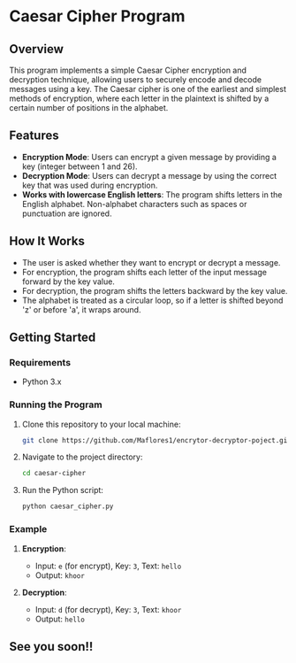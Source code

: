 # Caesar Cipher Program

## Overview

This program implements a simple Caesar Cipher encryption and decryption technique, allowing users to securely encode and decode messages using a key. The Caesar cipher is one of the earliest and simplest methods of encryption, where each letter in the plaintext is shifted by a certain number of positions in the alphabet.

## Features

- **Encryption Mode**: Users can encrypt a given message by providing a key (integer between 1 and 26). 
- **Decryption Mode**: Users can decrypt a message by using the correct key that was used during encryption.
- **Works with lowercase English letters**: The program shifts letters in the English alphabet. Non-alphabet characters such as spaces or punctuation are ignored.
  
## How It Works

- The user is asked whether they want to encrypt or decrypt a message.
- For encryption, the program shifts each letter of the input message forward by the key value.
- For decryption, the program shifts the letters backward by the key value.
- The alphabet is treated as a circular loop, so if a letter is shifted beyond 'z' or before 'a', it wraps around.
  
## Getting Started

### Requirements
- Python 3.x

### Running the Program

1. Clone this repository to your local machine:
    ```bash
    git clone https://github.com/Maflores1/encrytor-decryptor-poject.git
    ```

2. Navigate to the project directory:
    ```bash
    cd caesar-cipher
    ```

3. Run the Python script:
    ```bash
    python caesar_cipher.py
    ```

### Example

1. **Encryption**: 
    - Input: `e` (for encrypt), Key: `3`, Text: `hello`
    - Output: `khoor`
    
2. **Decryption**: 
    - Input: `d` (for decrypt), Key: `3`, Text: `khoor`
    - Output: `hello`
  
## See you soon!!
